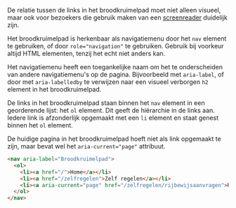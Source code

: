 <!-- @license CC0-1.0 -->

De relatie tussen de links in het broodkruimelpad moet niet alleen visueel, maar ook voor bezoekers die gebruik maken van een [screenreader](/woordenlijst/#screenreader) duidelijk zijn.

Het broodkruimelpad is herkenbaar als navigatiemenu door het `nav` element te gebruiken, of door `role="navigation"` te gebruiken. Gebruik bij voorkeur altijd HTML elementen, tenzij het echt niet anders kan.

Het navigatiemenu heeft een toegankelijke naam om het te onderscheiden van andere navigatiemenu's op de pagina. Bijvoorbeeld met `aria-label`, of door met `aria-labelledby` te verwijzen naar een visueel verborgen `h2` element in het broodkruimelpad.

De links in het broodkruimelpad staan binnen het `nav` element in een georderende lijst: het `ol` element. Dit geeft de hiërarchie in de links aan. Iedere link is afzonderlijk opgemaakt met een `li` element en staat genest binnen het `ol` element.

De huidige pagina in het broodkruimelpad hoeft niet als link opgemaakt te zijn, maar bevat wel het `aria-current="page"` attribuut.

```html
<nav aria-label="Broodkruimelpad">
  <ol>
    <li><a href="/">Home</a></li>
    <li><a href="/zelfregelen">Zelf regelen</a></li>
    <li><a aria-current="page" href="/zelfregelen/rijbewijsaanvragen">Rijbewijs aanvragen</a></li>
  </ol>
</nav>
```
